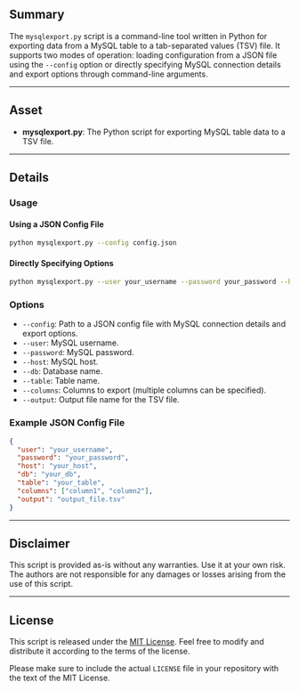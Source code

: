 ## Summary
The `mysqlexport.py` script is a command-line tool written in Python for exporting data from a MySQL table to a tab-separated values (TSV) file. It supports two modes of operation: loading configuration from a JSON file using the `--config` option or directly specifying MySQL connection details and export options through command-line arguments.

----

## Asset
- **mysqlexport.py**: The Python script for exporting MySQL table data to a TSV file.


----

## Details

### Usage

#### Using a JSON Config File
```bash
python mysqlexport.py --config config.json
```

#### Directly Specifying Options
```bash
python mysqlexport.py --user your_username --password your_password --host your_host --db your_db --table your_table --columns column1 column2 --output output_file.tsv
```

### Options
- `--config`: Path to a JSON config file with MySQL connection details and export options.
- `--user`: MySQL username.
- `--password`: MySQL password.
- `--host`: MySQL host.
- `--db`: Database name.
- `--table`: Table name.
- `--columns`: Columns to export (multiple columns can be specified).
- `--output`: Output file name for the TSV file.

### Example JSON Config File
```json
{
  "user": "your_username",
  "password": "your_password",
  "host": "your_host",
  "db": "your_db",
  "table": "your_table",
  "columns": ["column1", "column2"],
  "output": "output_file.tsv"
}
```

----
## Disclaimer
This script is provided as-is without any warranties. Use it at your own risk. The authors are not responsible for any damages or losses arising from the use of this script.


----
## License
This script is released under the [MIT License](LICENSE). Feel free to modify and distribute it according to the terms of the license.

Please make sure to include the actual `LICENSE` file in your repository with the text of the MIT License.
